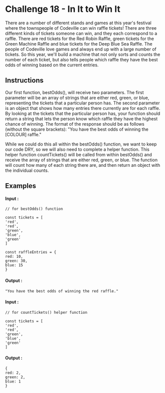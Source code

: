 # Challenge 18 - In It to Win It

There are a number of different stands and games at this year's festival where the townspeople of Codeville can win raffle tickets! There are three different kinds of tickets someone can win, and they each correspond to a raffle. There are red tickets for the Red Robin Raffle, green tickets for the Green Machine Raffle and blue tickets for the Deep Blue Sea Raffle. The people of Codeville love games and always end up with a large number of tickets. So this year, we'll build a machine that not only sorts and counts the number of each ticket, but also tells people which raffle they have the best odds of winning based on the current entries.

## Instructions

Our first function, bestOdds(), will receive two parameters. The first parameter will be an array of strings that are either red, green, or blue, representing the tickets that a particular person has. The second parameter is an object that shows how many entries there currently are for each raffle. By looking at the tickets that the particular person has, your function should return a string that lets the person know which raffle they have the highest chance of winning. The format of the response should be as follows (without the square brackets): "You have the best odds of winning the [COLOUR] raffle."

While we could do this all within the bestOdds() function, we want to keep our code DRY, so we will also need to complete a helper function. This helper function countTickets() will be called from within bestOdds() and receive the array of strings that are either red, green, or blue. The function will count how many of each string there are, and then return an object with the individual counts.

## Examples

#### Input :

    // for bestOdds() function

    const tickets = [
    'red',
    'red',
    'green',
    'blue',
    'green'
    ]

    const raffleEntries = {
    red: 10,
    green: 30,
    blue: 15
    }

#### Output :

    "You have the best odds of winning the red raffle."

#### Input :

    // for countTickets() helper function

    const tickets = [
    'red',
    'red',
    'green',
    'blue',
    'green'
    ]

#### Output :

    {
    red: 2,
    green: 2,
    blue: 1
    }

